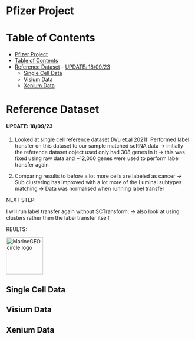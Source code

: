# Pfizer Project

# Table of Contents
- [Pfizer Project](#pfizer-project)
- [Table of Contents](#table-of-contents)
- [Reference Dataset](#reference-dataset)
			- [UPDATE: 18/09/23](#update-180923)
	- [Single Cell Data](#single-cell-data)
	- [Visium Data](#visium-data)
	- [Xenium Data](#xenium-data)


# Reference Dataset

#### UPDATE: 18/09/23 #### 

1. Looked at single cell reference dataset (Wu et.al 2021):
	Performed label transfer on this dataset to our sample matched scRNA data
	-> initially the reference dataset object used only had 308 genes in it
	-> this was fixed using raw data and ~12,000 genes were used to perform label transfer again

2. Comparing results to before a lot more cells are labeled as cancer
	-> Sub clustering has improved with a lot more of the Luminal subtypes matching
	-> Data was normalised when running label transfer

NEXT STEP:

I will run label transfer again without SCTransform:
	-> also look at using clusters rather then the label transfer itself
	
REULTS:


<img src="/~/Downloads/non_normalised_data_comparision.png" alt="MarineGEO circle logo" style="height: 100px; width:100px;"/>



## Single Cell Data



## Visium Data



## Xenium Data

